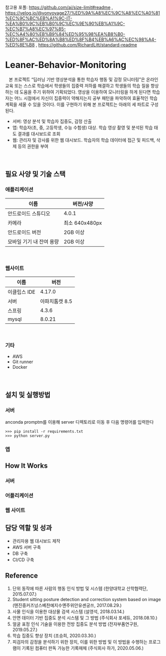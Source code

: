 참고용 포폴: https://github.com/ai/size-limit#readme , https://velog.io/@vonvoyage27/%ED%9A%A8%EC%9C%A8%EC%A0%81%EC%9C%BC%EB%A1%9C-IT-%EA%B0%9C%EB%B0%9C%EC%9E%90%EB%A1%9C-%EC%B7%A8%EC%97%85-%EC%A4%80%EB%B9%84%ED%95%98%EA%B8%B0-%ED%8F%AC%ED%8A%B8%ED%8F%B4%EB%A6%AC%EC%98%A4-%ED%8E%B8 , 
https://github.com/RichardLitt/standard-readme

# Leaner-Behavior-Monitoring
&nbsp;&nbsp; 본 프로젝트 “딥러닝 기반 영상분석을 통한 학습자 행동 및 감정 모니터링”은 온라인 교육 또는 스스로 학습에서 학생들의 집중력 저하를 해결하고 학생들의 학습 질을 향상하는 데 도움을 주기 위하여 기획되었다. 영상을 이용하여 모니터링을 하게 된다면 학습자는 어느 시점에서 자신이 집중력이 약해지는지 공부 패턴을 파악하여 효율적인 학습 계획을 세울 수 있을 것이다. 이를 구현하기 위해 본 프로젝트는 아래의 세 파트로 구성된다.
- 서버: 영상 분석 및 학습자 집중도, 감정 산출
- 앱: 학습자(초, 중, 고등학생, 수능 수험생) 대상. 학습 영상 촬영 및 분석된 학습 태도 결과를 대시보드로 조회
- 웹: 관리자 및 강사를 위한 웹 대시보드. 학습자의 학습 데이터에 접근 및 피드백, 삭제 등의 권한을 부여
<br/><br/><br/>


## 필요 사양 및 기술 스택
### 애플리케이션 
| 이름 | 버전/사양 |
|---|---|
|안드로이드 스튜디오|4.0.1|
|카메라|최소 640x480px|
|안드로이드 버전|2GB 이상|
|모바일 기기 내 잔여 용량|2GB 이상| 
<br/> 

### 웹사이트
| 이름 | 버전 |
|---|---|
|이클립스 IDE|4.17.0|
|서버|아파치톰캣 8.5|
|스프링|4.3.6|
|mysql|8.0.21|
<br/>

### 기타
- AWS
- Git runner
- Docker
<br/><br/><br/>


## 설치 및 실행방법
### 서버
anconda promptm를 이용해 server 디렉토리로 이동 후 다음 명령어를 입력한다
```
>>> pip install -r requirements.txt
>>> python server.py
```

### 앱

### 


## How It Works
### 서버


### 어플리케이션


### 웹 사이트




## 담당 역할 및 성과
- 관리자용 웹 대시보드 제작
- AWS 서버 구축
- DB 구축
- CI/CD 구축


## Reference
1. 단위 동작에 따른 사람의 행동 인식 방법 및 시스템 (한양대학교 산학협력단, 2015.07.07.)
2. Student sitting posture detection and correction system based on image (톈진중커즈넝스볘찬예지수옌주위안유셴궁쓰, 2017.08.29.)
3. 사물 인식을 이용한 대상물 검색 시스템 (설영석, 2018.03.14.)
4. 안면 데이터 기반 집중도 분석 시스템 및 그 방법 (주식회사 포세듀, 2018.08.10.)
5. 얼굴 표정 인식 기술을 이용한 전방 집중도 분석 방법 (전자부품연구원, 2019.05.27.)
6. 학습 집중도 향상 장치 (조승희, 2020.03.30.)
7. 피검자의 감정을 분석하기 위한 장치, 이를 위한 방법 및 이 방법을 수행하는 프로그램이 기록된 컴퓨터 판독 가능한 기록매체 (주식회사 하가, 2020.05.06.)
